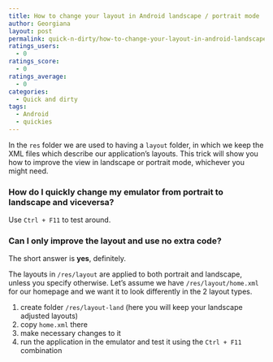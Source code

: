 ```yaml
---
title: How to change your layout in Android landscape / portrait mode
author: Georgiana
layout: post
permalink: quick-n-dirty/how-to-change-your-layout-in-android-landscape-portrait-mode/
ratings_users:
  - 0
ratings_score:
  - 0
ratings_average:
  - 0
categories:
  - Quick and dirty
tags:
  - Android
  - quickies
---
```

In the `res` folder we are used to having a `layout` folder, in which we keep the XML files which describe our application&#8217;s layouts. This trick will show you how to improve the view in landscape or portrait mode, whichever you might need.

### How do I quickly change my emulator from portrait to landscape and viceversa?

Use `Ctrl + F11` to test around.

### Can I only improve the layout and use no extra code?

The short answer is **yes**, definitely.

The layouts in `/res/layout` are applied to both portrait and landscape, unless you specify otherwise. Let&#8217;s assume we have `/res/layout/home.xml` for our homepage and we want it to look differently in the 2 layout types.

  1. create folder `/res/layout-land` (here you will keep your landscape adjusted layouts)
  2. copy `home.xml` there
  3. make necessary changes to it
  4. run the application in the emulator and test it using the `Ctrl + F11` combination
